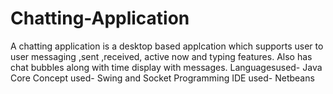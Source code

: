 # Chatting-Application
A chatting application is a desktop based applcation which supports user to user messaging ,sent ,received, active now and typing features. Also has chat bubbles along with time display with messages.
Languagesused- Java Core
Concept used- Swing and Socket Programming
IDE used- Netbeans

